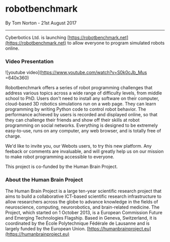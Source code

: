 # robotbenchmark

<p id="publish-data">By Tom Norton - 21st August 2017</p>

---

Cyberbotics Ltd. is launching [https://robotbenchmark.net](https://robotbenchmark.net) to allow everyone to program simulated robots online.

### Video Presentation

![youtube video](https://www.youtube.com/watch?v=S0k0cJb_Mus =640x360)

Robotbenchmark offers a series of robot programming challenges that address various topics across a wide range of difficulty levels, from middle school to PhD. Users don't need to install any software on their computer, cloud-based 3D robotics simulations run on a web page. They can learn programming by writing Python code to control robot behavior. The performance achieved by users is recorded and displayed online, so that they can challenge their friends and show off their skills at robot programming on social networks. Everything is designed to be extremely easy-to-use, runs on any computer, any web browser, and is totally free of charge.


We'd like to invite you, our Webots users, to try this new platform. Any feeback or comments are invaluable, and will greatly help us on our mission to make robot programming accessible to everyone.

This project is co-funded by the Human Brain Project.

### About the Human Brain Project

The Human Brain Project is a large ten-year scientific research project that aims to build a collaborative ICT-based scientific research infrastructure to allow researchers across the globe to advance knowledge in the fields of neuroscience, computing, neurorobotics, and brain-related medicine. The Project, which started on 1 October 2013, is a European Commission Future and Emerging Technologies Flagship. Based in Geneva, Switzerland, it is coordinated by the École Polytechnique Fédérale de Lausanne and is largely funded by the European Union. [https://humanbrainproject.eu](https://humanbrainproject.eu)
